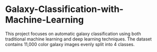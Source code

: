 # Galaxy-Classification-with-Machine-Learning
This project focuses on automatic galaxy classification using both traditional machine learning and deep learning techniques.   The dataset contains 11,000 color galaxy images evenly split into 4 classes.
